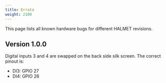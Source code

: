 ```yaml
---
title: Errata
weight: 2100
---
```


This page lists all known hardware bugs for different HALMET revisions.

## Version 1.0.0

Digital inputs 3 and 4 are swapped on the back side silk screen. The correct pinout is:

  - DI3: GPIO 27
  - DI4: GPIO 26
  
